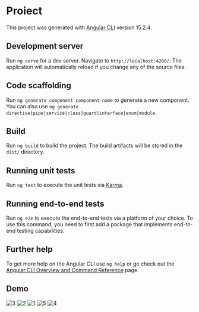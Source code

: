 # Proiect

This project was generated with [Angular CLI](https://github.com/angular/angular-cli) version 15.2.4.

## Development server

Run `ng serve` for a dev server. Navigate to `http://localhost:4200/`. The application will automatically reload if you change any of the source files.

## Code scaffolding

Run `ng generate component component-name` to generate a new component. You can also use `ng generate directive|pipe|service|class|guard|interface|enum|module`.

## Build

Run `ng build` to build the project. The build artifacts will be stored in the `dist/` directory.

## Running unit tests

Run `ng test` to execute the unit tests via [Karma](https://karma-runner.github.io).

## Running end-to-end tests

Run `ng e2e` to execute the end-to-end tests via a platform of your choice. To use this command, you need to first add a package that implements end-to-end testing capabilities.

## Further help

To get more help on the Angular CLI use `ng help` or go check out the [Angular CLI Overview and Command Reference](https://angular.io/cli) page.

## Demo 


![3](https://github.com/anarus7/veterinary-clinic/assets/117738169/0b64f06a-7d1e-4078-b9b8-db565224ce1a)
![2](https://github.com/anarus7/veterinary-clinic/assets/117738169/8d7a89d7-8b79-48cd-aed3-52f75aff7c33)
![1](https://github.com/anarus7/veterinary-clinic/assets/117738169/9f71bb19-5c59-427b-bf7d-98edd9848a26)
![5](https://github.com/anarus7/veterinary-clinic/assets/117738169/ca1877b2-7b41-4134-8676-5dfa8497fe75)
![4](https://github.com/anarus7/veterinary-clinic/assets/117738169/79bc1fda-68b9-4b39-8f79-24e6c7bf27f3)
